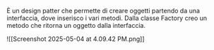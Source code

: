 È un design patter che permette di creare oggetti partendo da una interfaccia, dove inserisco i vari metodi.
Dalla classe Factory creo un metodo che ritorna un oggetto dalla interfaccia.




![[Screenshot 2025-05-04 at 4.09.42 PM.png]]